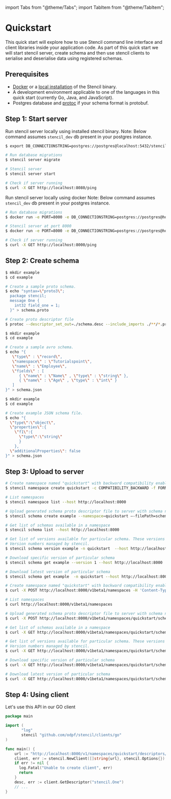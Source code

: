 import Tabs from "@theme/Tabs";
import TabItem from "@theme/TabItem";

# Quickstart

This quick start will explore how to use Stencil command line interface and client libraries inside your application code. As part of this quick start we will start stencil server, create schema and then use stencil clients to serialise and deserialise data using registered schemas.

## Prerequisites

- [Docker](../installation#using-docker-image) or a [local installation](../installation#binary-cross-platform) of the Stencil binary.
- A development environment applicable to one of the languages in this quick start (currently Go, Java, and JavaScript).
- Postgres database and [protoc](https://github.com/protocolbuffers/protobuf#protocol-compiler-installation) if your schema format is protobuf.

## Step 1: Start server

<Tabs>
<TabItem value="executable" label="Executable" default>

Run stencil server locally using installed stencil binary.
Note: Below command assumes `stencil_dev` db present in your postgres instance.

```bash
$ export DB_CONNECTIONSTRING=postgres://postgres@localhost:5432/stencil_dev?sslmode=disable

# Run database migrations
$ stencil server migrate

# Stencil server
$ stencil server start

# Check if server running
$ curl -X GET http://localhost:8080/ping
```

</TabItem>
<TabItem value="docker" label="Docker">

Run stencil server locally using docker
Note: Below command assumes `stencil_dev` db present in your postgres instance.

```bash
# Run database migrations
$ docker run -e PORT=8000 -e DB_CONNECTIONSTRING=postgres://postgres@host.docker.internal:5432/stencil_dev?sslmode=disable -p 8000:8000 odpf/stencil server migrate

# Stencil server at port 8000
$ docker run -e PORT=8000 -e DB_CONNECTIONSTRING=postgres://postgres@host.docker.internal:5432/stencil_dev?sslmode=disable -p 8000:8000 odpf/stencil server start

# Check if server running
$ curl -X GET http://localhost:8000/ping
```

</TabItem>
</Tabs>

## Step 2: Create schema

<Tabs>
<TabItem value="protobuf" label="Protobuf">

```bash
$ mkdir example
$ cd example

# Create a sample proto schema.
$ echo "syntax=\"proto3\";
  package stencil;
  message One {
    int32 field_one = 1;
  }" > schema.proto

# Create proto descriptor file
$ protoc --descriptor_set_out=./schema.desc --include_imports ./**/*.proto
```

</TabItem>
<TabItem value="avro" label="Avro">

```bash
$ mkdir example
$ cd example

# Create a sample avro schema.
$ echo "{
   \"type\" : \"record\",
   \"namespace\" : \"Tutorialspoint\",
   \"name\" : \"Employee\",
   \"fields\" : [
      { \"name\" : \"Name\" , \"type\" : \"string\" },
      { \"name\" : \"Age\" , \"type\" : \"int\" }
   ]
}" > schema.json

```

</TabItem>
<TabItem value="json" label="JSON">

```bash
$ mkdir example
$ cd example

# Create example JSON schema file.
$ echo "{
  \"type\":\"object\",
  \"properties\":{
    \"f1\":{
      \"type\":\"string\"
      }
    },
  \"additionalProperties\": false
}" > schema.json

```

</TabItem>
</Tabs>

## Step 3: Upload to server

<Tabs>
<TabItem value="cli" label="CLI">

```bash
# Create namespace named "quickstart" with backward compatibility enabled
$ stencil namespace create quickstart -c COMPATIBILITY_BACKWARD -f FORMAT_PROTOBUF -d "For quickstart guide" --host http://localhost:8000

# List namespaces
$ stencil namespace list --host http://localhost:8000

# Upload generated schema proto descriptor file to server with schema name as `example` under `quickstart` namespace.
$ stencil schema create example --namespace=quickstart –-filePath=schema.desc

# Get list of schemas available in a namespace
$ stencil schema list --host http://localhost:8000

# Get list of versions available for particular schema. These versions are auto generated.
# Version numbers managed by stencil.
$ stencil schema version example -n quickstart  --host http://localhost:8000

# Download specific version of particular schema
$ stencil schema get example --version 1 --host http://localhost:8000

# Download latest version of particular schema
$ stencil schema get example  -n quickstart --host http://localhost:8000
```

</TabItem>
<TabItem value="api" label="API">

```bash
# Create namespace named "quickstart" with backward compatibility enabled
$ curl -X POST http://localhost:8000/v1beta1/namespaces -H 'Content-Type: application/json' -d '{"id": "quickstart", "format": "FORMAT_PROTOBUF", "compatibility": "COMPATIBILITY_BACKWARD", "description": "For quickstart guide"}'

# List namespaces
$ curl http://localhost:8000/v1beta1/namespaces

# Upload generated schema proto descriptor file to server with schema name as `example` under `quickstart` namespace.
$ curl -X POST http://localhost:8000/v1beta1/namespaces/quickstart/schemas/example --data-binary "@schema.desc"

# Get list of schemas available in a namespace
$ curl -X GET http://localhost:8000/v1beta1/namespaces/quickstart/schemas

# Get list of versions available for particular schema. These versions are auto generated.
# Version numbers managed by stencil.
$ curl -X GET http://localhost:8000/v1beta1/namespaces/quickstart/schemas/example/versions

# Download specific version of particular schema
$ curl -X GET http://localhost:8000/v1beta1/namespaces/quickstart/schemas/example/versions/1

# Download latest version of particular schema
$ curl -X GET http://localhost:8000/v1beta1/namespaces/quickstart/schemas/example;
```

</TabItem>
</Tabs>

## Step 4: Using client

Let's use this API in our GO client

```go
package main

import (
       "log"
       stencil "github.com/odpf/stencil/clients/go"
)

func main() {
    url := "http://localhost:8000/v1/namespaces/quickstart/descriptors/example/versions/latest"
    client, err := stencil.NewClient([]string{url}, stencil.Options{})
    if err != nil {
      log.Fatal("Unable to create client", err)
      return
    }
    desc, err := client.GetDescriptor("stencil.One")
    // ...
}
```
